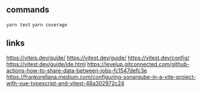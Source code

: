 ## commands
`yarn test`
`yarn coverage`

## links
https://vitejs.dev/guide/
https://vitest.dev/guide/
https://vitest.dev/config/
https://vitest.dev/guide/ide.html
https://levelup.gitconnected.com/github-actions-how-to-share-data-between-jobs-fc1547defc3e
https://frankorellana.medium.com/configuring-sonarqube-in-a-vite-project-with-vue-typescript-and-vitest-48a302972c24